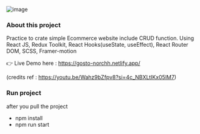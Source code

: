 ![image](https://github.com/a-norchh/gosto/assets/113849661/eaf18bba-39a3-4cdd-9575-7cc213235b0b)

### About this project
Practice to crate simple Ecommerce website include CRUD function. Using React JS, Redux Toolkit, React Hooks(useState, useEffect), React Router DOM, SCSS, Framer-motion 

:point_right: Live Demo here : https://gosto-norchh.netlify.app/

(credits ref : https://youtu.be/Wahz9bZfpv8?si=4c_NBXLtIKx05lM7)

### Run project
after you pull the project
- npm install
- npm run start
